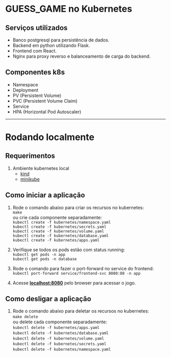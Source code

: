 # GUESS_GAME no Kubernetes

## Serviços utilizados
- Banco postgresql para persistência de dados.
- Backend em python utilizando Flask.
- Frontend com React.
- Nginx para proxy reverso e balanceamento de carga do backend.


## Componentes k8s
- Namespace
- Deployment
- PV (Persistent Volume)
- PVC (Persistent Volume Claim)
- Service
- HPA (Horizontal Pod Autoscaler)

---
# Rodando localmente

## Requerimentos
1. Ambiente kubernetes local
    - [kind](https://kind.sigs.k8s.io/docs/user/quick-start/)
    - [minikube](https://minikube.sigs.k8s.io/docs/start/?arch=%2Flinux%2Fx86-64%2Fstable%2Fbinary+download)

## Como iniciar a aplicação
1. Rode o comando abaixo para criar os recursos no kubernetes:\
``
make
``\
ou crie cada componente separadamente:\
``
kubectl create -f kubernetes/namespace.yaml
``\
``
kubectl create -f kubernetes/secrets.yaml
``\
``
kubectl create -f kubernetes/volume.yaml
``\
``
kubectl create -f kubernetes/database.yaml
``\
``
kubectl create -f kubernetes/apps.yaml
``

2. Verifique se todos os pods estão com status running:\
``
kubectl get pods -n app
``\
``
kubectl get pods -n database
``

3. Rode o comando para fazer o port-forward no service do frontend:\
``
kubectl port-forward service/frontend-svc 8080:80 -n app
``

4. Acesse [**localhost:8080**](http://localhost:8080) pelo browser para acessar o jogo.

## Como desligar a aplicação
1. Rode o comando abaixo para deletar os recursos no kubernetes:\
``
make delete
``\
ou delete cada componente separadamente:\
``
kubectl delete -f kubernetes/apps.yaml
``\
``
kubectl delete -f kubernetes/database.yaml
``\
``
kubectl delete -f kubernetes/volume.yaml
``\
``
kubectl delete -f kubernetes/secrets.yaml
``\
``
kubectl delete -f kubernetes/namespace.yaml
``
